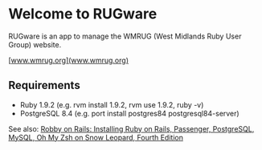 Welcome to RUGware
==================

RUGware is an app to manage the WMRUG (West Midlands Ruby User Group) website.

[www.wmrug.org](www.wmrug.org)

Requirements
------------

* Ruby 1.9.2 (e.g. rvm install 1.9.2, rvm use 1.9.2, ruby -v)
* PostgreSQL 8.4 (e.g. port install postgres84 postgresql84-server)

See also:
[Robby on Rails: Installing Ruby on Rails, Passenger, PostgreSQL, MySQL, Oh My Zsh on Snow Leopard, Fourth Edition](http://www.robbyonrails.com/articles/2010/02/08/installing-ruby-on-rails-passenger-postgresql-mysql-oh-my-zsh-on-snow-leopard-fourth-edition)